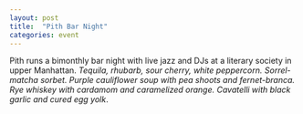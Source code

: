 ```yaml
---
layout: post
title:  "Pith Bar Night"
categories: event
---
```


Pith runs a bimonthly bar night with live jazz and DJs at a literary society in upper Manhattan.
<em>Tequila, rhubarb, sour cherry, white peppercorn. Sorrel-matcha sorbet. Purple cauliflower soup with pea shoots
and fernet-branca. Rye whiskey with cardamom and caramelized orange. Cavatelli with black garlic and cured egg
yolk</em>.
